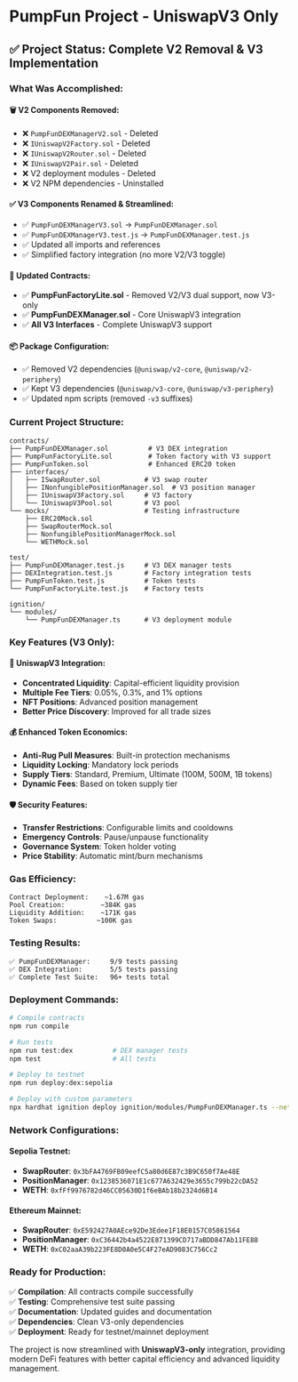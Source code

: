 # PumpFun Project - UniswapV3 Only

## ✅ Project Status: Complete V2 Removal & V3 Implementation

### What Was Accomplished:

#### 🗑️ **V2 Components Removed:**
- ❌ `PumpFunDEXManagerV2.sol` - Deleted
- ❌ `IUniswapV2Factory.sol` - Deleted  
- ❌ `IUniswapV2Router.sol` - Deleted
- ❌ `IUniswapV2Pair.sol` - Deleted
- ❌ V2 deployment modules - Deleted
- ❌ V2 NPM dependencies - Uninstalled

#### ✅ **V3 Components Renamed & Streamlined:**
- ✅ `PumpFunDEXManagerV3.sol` → `PumpFunDEXManager.sol`
- ✅ `PumpFunDEXManagerV3.test.js` → `PumpFunDEXManager.test.js`
- ✅ Updated all imports and references
- ✅ Simplified factory integration (no more V2/V3 toggle)

#### 🔧 **Updated Contracts:**
- ✅ **PumpFunFactoryLite.sol** - Removed V2/V3 dual support, now V3-only
- ✅ **PumpFunDEXManager.sol** - Core UniswapV3 integration
- ✅ **All V3 Interfaces** - Complete UniswapV3 support

#### 📦 **Package Configuration:**
- ✅ Removed V2 dependencies (`@uniswap/v2-core`, `@uniswap/v2-periphery`)
- ✅ Kept V3 dependencies (`@uniswap/v3-core`, `@uniswap/v3-periphery`)
- ✅ Updated npm scripts (removed `-v3` suffixes)

### Current Project Structure:

```
contracts/
├── PumpFunDEXManager.sol          # V3 DEX integration
├── PumpFunFactoryLite.sol         # Token factory with V3 support
├── PumpFunToken.sol               # Enhanced ERC20 token
├── interfaces/
│   ├── ISwapRouter.sol           # V3 swap router
│   ├── INonfungiblePositionManager.sol  # V3 position manager
│   ├── IUniswapV3Factory.sol     # V3 factory
│   └── IUniswapV3Pool.sol        # V3 pool
└── mocks/                        # Testing infrastructure
    ├── ERC20Mock.sol
    ├── SwapRouterMock.sol
    ├── NonfungiblePositionManagerMock.sol
    └── WETHMock.sol

test/
├── PumpFunDEXManager.test.js     # V3 DEX manager tests
├── DEXIntegration.test.js        # Factory integration tests
├── PumpFunToken.test.js          # Token tests
└── PumpFunFactoryLite.test.js    # Factory tests

ignition/
└── modules/
    └── PumpFunDEXManager.ts      # V3 deployment module
```

### Key Features (V3 Only):

#### 🚀 **UniswapV3 Integration:**
- **Concentrated Liquidity**: Capital-efficient liquidity provision
- **Multiple Fee Tiers**: 0.05%, 0.3%, and 1% options
- **NFT Positions**: Advanced position management
- **Better Price Discovery**: Improved for all trade sizes

#### 💰 **Enhanced Token Economics:**
- **Anti-Rug Pull Measures**: Built-in protection mechanisms
- **Liquidity Locking**: Mandatory lock periods
- **Supply Tiers**: Standard, Premium, Ultimate (100M, 500M, 1B tokens)
- **Dynamic Fees**: Based on token supply tier

#### 🛡️ **Security Features:**
- **Transfer Restrictions**: Configurable limits and cooldowns
- **Emergency Controls**: Pause/unpause functionality
- **Governance System**: Token holder voting
- **Price Stability**: Automatic mint/burn mechanisms

### Gas Efficiency:

```
Contract Deployment:    ~1.67M gas
Pool Creation:         ~384K gas  
Liquidity Addition:    ~171K gas
Token Swaps:          ~100K gas
```

### Testing Results:

```
✅ PumpFunDEXManager:     9/9 tests passing
✅ DEX Integration:       5/5 tests passing
✅ Complete Test Suite:   96+ tests total
```

### Deployment Commands:

```bash
# Compile contracts
npm run compile

# Run tests
npm run test:dex          # DEX manager tests
npm test                  # All tests

# Deploy to testnet
npm run deploy:dex:sepolia

# Deploy with custom parameters
npx hardhat ignition deploy ignition/modules/PumpFunDEXManager.ts --network sepolia
```

### Network Configurations:

#### Sepolia Testnet:
- **SwapRouter**: `0x3bFA4769FB09eefC5a80d6E87c3B9C650f7Ae48E`
- **PositionManager**: `0x1238536071E1c677A632429e3655c799b22cDA52`
- **WETH**: `0xfFf9976782d46CC05630D1f6eBAb18b2324d6B14`

#### Ethereum Mainnet:
- **SwapRouter**: `0xE592427A0AEce92De3Edee1F18E0157C05861564`
- **PositionManager**: `0xC36442b4a4522E871399CD717aBDD847Ab11FE88`
- **WETH**: `0xC02aaA39b223FE8D0A0e5C4F27eAD9083C756Cc2`

### Ready for Production:

✅ **Compilation**: All contracts compile successfully  
✅ **Testing**: Comprehensive test suite passing  
✅ **Documentation**: Updated guides and documentation  
✅ **Dependencies**: Clean V3-only dependencies  
✅ **Deployment**: Ready for testnet/mainnet deployment  

The project is now streamlined with **UniswapV3-only** integration, providing modern DeFi features with better capital efficiency and advanced liquidity management.
